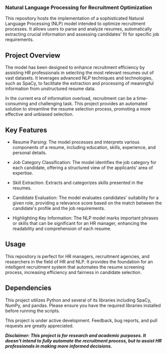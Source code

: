 ### Natural Language Processing for Recruitment Optimization
This repository hosts the implementation of a sophisticated Natural Language Processing (NLP) model intended to optimize recruitment processes. It allows users to parse and analyze resumes, automatically extracting crucial information and assessing candidates' fit for specific job requirements.

## Project Overview
The model has been designed to enhance recruitment efficiency by assisting HR professionals in selecting the most relevant resumes out of vast datasets. It leverages advanced NLP techniques and technologies, such as SpaCy, to facilitate the extraction and processing of meaningful information from unstructured resume data.

In the current era of information overload, recruitment can be a time-consuming and challenging task. This project provides an automated solution to streamline the resume selection process, promoting a more effective and unbiased selection.

## Key Features
* Resume Parsing: The model processes and interprets various components of a resume, including education, skills, experience, and personal details.

* Job Category Classification: The model identifies the job category for each candidate, offering a structured view of the applicants' area of expertise.

* Skill Extraction: Extracts and categorizes skills presented in the resumes.

* Candidate Evaluation: The model evaluates candidates' suitability for a given role, providing a relevance score based on the match between the candidate's profile and the job requirements.

* Highlighting Key Information: The NLP model marks important phrases or skills that can be significant for an HR manager, enhancing the readability and comprehension of each resume.

## Usage
This repository is perfect for HR managers, recruitment agencies, and researchers in the field of HR and NLP. It provides the foundation for an intelligent recruitment system that automates the resume screening process, increasing efficiency and fairness in candidate selection.

## Dependencies
This project utilizes Python and several of its libraries including SpaCy, NumPy, and pandas. Please ensure you have the required libraries installed before running the scripts.

This project is under active development. Feedback, bug reports, and pull requests are greatly appreciated.

***Disclaimer: This project is for research and academic purposes. It doesn't intend to fully automate the recruitment process, but to assist HR professionals in making more informed decisions.***
